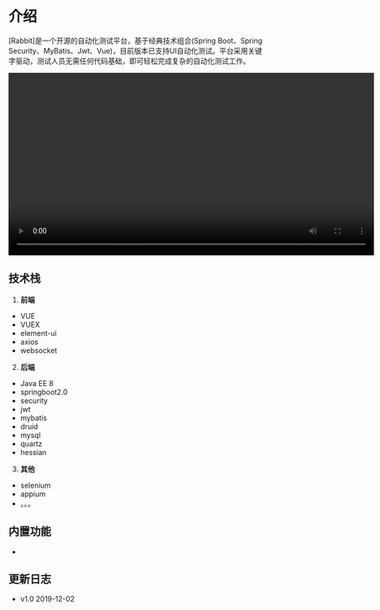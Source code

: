 # 介绍
[Rabbit]<!--(https://github.com/opendx)-->是一个开源的自动化测试平台，基于经典技术组合(Spring Boot、Spring Security、MyBatis、Jwt、Vue)，目前版本已支持UI自动化测试。平台采用关键字驱动，测试人员无需任何代码基础，即可轻松完成复杂的自动化测试工作。

<video :src="$withBase('/assets/新版调试功能.mp4')" width="720px" controls="controls">浏览器不支持video标签</video>

<!-- ## 一张图概括Rabbit
<img :src="$withBase('/assets/rabbit.png')" class="zoom"> -->
## 技术栈
1. **前端**
* VUE
* VUEX
* element-ui
* axios
* websocket
2. **后端**
* Java EE 8
* springboot2.0
* security
* jwt
* mybatis
* druid
* mysql
* quartz
* hessian
3. **其他**
* selenium
* appium
* 。。。

## 内置功能
* 
## 更新日志
* v1.0 2019-12-02
